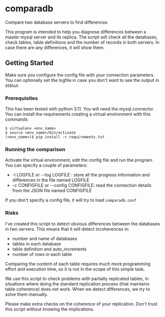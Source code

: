# comparadb

Compare two database servers to find differences

This program is intended to help you diagnose differences between a master mysql server and its replica. 
The script will check all the databases, check tables, table definitions and the number of records in both servers. 
In case there are any differences, it will show them.

## Getting Started

Make sure you configure the config file with your connection parameters. You can optionally set the logfile
in case you don't want to see the output in stdout. 

### Prerequisites

This has been tested with python 3.11. You will need the mysql.connector. 
You can install the requirements creating a virtual environment with this commands

```
$ virtualenv <env_name>
$ source <env_name>/bin/activate
(<env_name>)$ pip install -r requirements.txt
```

### Running the comparison
Activate the virtual environment, edit the config file and run the program. 
You can specify a couple of parameters:
- -l LOGFILE or --log LOGFILE : store all the progress information and differences in the file named LOGFILE
- -c CONFIGFILE or --config CONFIGFILE: read the connection details from the JSON file named CONFIGFILE

If you don't specify a config file, it will try to load `comparadb.conf`


### Risks

I've created this script to detect obvious differences between the databases in two servers. 
This means that it will detect incoherences in:

- number and name of databases
- tables in each database
- table definition and auto_increments
- number of rows in each table

Comparing the content of each table requires much more programming effort and execution time, so 
it is not in the scope of this simple task. 

We use this script to check problems with partially replicated tables, in situations where doing
the standard replication process (that maintains table coherence) does not work. When we detect 
differences, we try to solve them manually. 

Please make extra checks on the coherence of your replication. Don't trust this script without
knowing the implications. 


